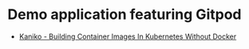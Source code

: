 # Demo application featuring Gitpod

* [Kaniko - Building Container Images In Kubernetes Without Docker](https://youtu.be/EgwVQN6GNJg)

